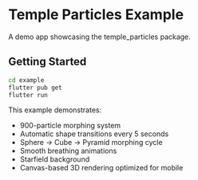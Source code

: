 # Temple Particles Example

A demo app showcasing the temple_particles package.

## Getting Started

```bash
cd example
flutter pub get
flutter run
```

This example demonstrates:
- 900-particle morphing system
- Automatic shape transitions every 5 seconds
- Sphere → Cube → Pyramid morphing cycle
- Smooth breathing animations
- Starfield background
- Canvas-based 3D rendering optimized for mobile
